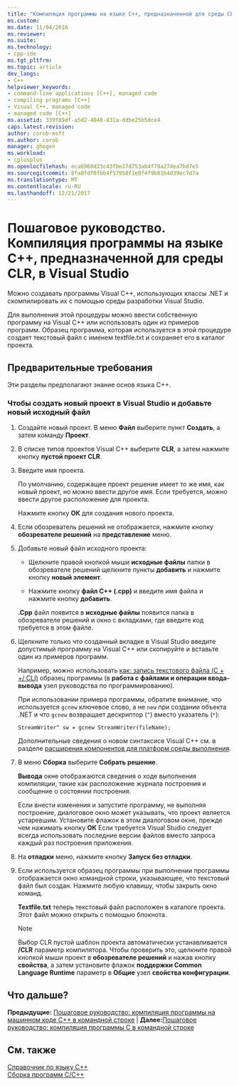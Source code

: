 ```yaml
---
title: "Компиляция программы на языке C++, предназначенной для среды CLR | Документы Microsoft"
ms.custom: 
ms.date: 11/04/2016
ms.reviewer: 
ms.suite: 
ms.technology:
- cpp-ide
ms.tgt_pltfrm: 
ms.topic: article
dev_langs:
- C++
helpviewer_keywords:
- command-line applications [C++], managed code
- compiling programs [C++]
- Visual C++, managed code
- managed code [C++]
ms.assetid: 339f89df-a5d2-4040-831a-ddbe25b5dce4
caps.latest.revision: 
author: corob-msft
ms.author: corob
manager: ghogen
ms.workload:
- cplusplus
ms.openlocfilehash: eca6960d23c43fbe27d753ab4f79a27dea7bd7e5
ms.sourcegitcommit: 8fa8fdf0fbb4f57950f1e8f4f9b81b4d39ec7d7a
ms.translationtype: MT
ms.contentlocale: ru-RU
ms.lasthandoff: 12/21/2017
---
```

# <a name="walkthrough-compiling-a-c-program-that-targets-the-clr-in-visual-studio"></a>Пошаговое руководство. Компиляция программы на языке C++, предназначенной для среды CLR, в Visual Studio
Можно создавать программы Visual C++, использующих классы .NET и скомпилировать их с помощью среды разработки Visual Studio.  
  
 Для выполнения этой процедуры можно ввести собственную программу на Visual C++ или использовать один из примеров программ. Образец программа, которая используется в этой процедуре создает текстовый файл с именем textfile.txt и сохраняет его в каталог проекта.  
  
## <a name="prerequisites"></a>Предварительные требования  
 Эти разделы предполагают знание основ языка C++.  
  
### <a name="to-create-a-new-project-in-visual-studio-and-add-a-new-source-file"></a>Чтобы создать новый проект в Visual Studio и добавьте новый исходный файл  
  
1.  Создайте новый проект. В меню **Файл** выберите пункт **Создать**, а затем команду **Проект**.  
  
2.  В списке типов проектов Visual C++ выберите **CLR**, а затем нажмите кнопку **пустой проект CLR**.  
  
3.  Введите имя проекта.  
  
     По умолчанию, содержащее проект решение имеет то же имя, как новый проект, но можно ввести другое имя. Если требуется, можно ввести другое расположение для проекта.  
  
     Нажмите кнопку **ОК** для создания нового проекта.  
  
4.  Если обозреватель решений не отображается, нажмите кнопку **обозревателе решений** на **представление** меню.  
  
5.  Добавьте новый файл исходного проекта:  
  
    -   Щелкните правой кнопкой мыши **исходные файлы** папки в обозревателе решений щелкните пункты **добавить** и нажмите кнопку **новый элемент**.  
  
    -   Нажмите кнопку **файл C++ (.cpp)** и введите имя файла и нажмите кнопку **добавить**.  
  
     **.Cpp** файл появится в **исходные файлы** появится папка в обозревателе решений и окно с вкладками, где введите код требуется в этом файле.  
  
6.  Щелкните только что созданный вкладке в Visual Studio введите допустимый программу на Visual C++ или скопируйте и вставьте один из примеров программ.  
  
     Например, можно использовать [как: запись текстового файла (C + +/ CLI)](../dotnet/how-to-write-a-text-file-cpp-cli.md) образец программы (в **работа с файлами и операции ввода-вывода** узел руководства по программированию).  
  
     При использовании примера программы, обратите внимание, что используется `gcnew` ключевое слово, а не `new` при создании объекта .NET и что `gcnew` возвращает дескриптор (`^`) вместо указатель (`*`):  
  
     `StreamWriter^ sw = gcnew StreamWriter(fileName);`  
  
     Дополнительные сведения о новом синтаксисе Visual C++ см. в разделе [расширения компонентов для платформ среды выполнения](../windows/component-extensions-for-runtime-platforms.md).  
  
7.  В меню **Сборка** выберите **Собрать решение**.  
  
     **Вывода** окне отображаются сведения о ходе выполнения компиляции, такие как расположение журнала построения и сообщение о состоянии построения.  
  
     Если внести изменения и запустите программу, не выполняя построение, диалоговое окно может указывать, что проект является устаревшим. Установите флажок в этом диалоговом окне, прежде чем нажимать кнопку **ОК** Если требуется Visual Studio следует всегда использовать последние версии файлов вместо запроса каждый раз построения приложения.  
  
8.  На **отладки** меню, нажмите кнопку **Запуск без отладки**.  
  
9. Если используется образец программы при выполнении программы отображается окно командной строки, указывающее, что текстовый файл был создан. Нажмите любую клавишу, чтобы закрыть окно команд.  
  
     **Textfile.txt** теперь текстовый файл расположен в каталоге проекта. Этот файл можно открыть с помощью блокнота.  
  
    > [!NOTE]
    >  Выбор CLR пустой шаблон проекта автоматически устанавливается **/CLR** параметр компилятора. Чтобы проверить это, щелкните правой кнопкой мыши проект в **обозревателе решений** и нажав кнопку **свойства**, а затем установите флажок **поддержки Common Language Runtime** параметр в  **Общие** узел **свойства конфигурации**.  
  
## <a name="whats-next"></a>Что дальше?  
 **Предыдущие:** [Пошаговое руководство: компиляция программы на машинном коде C++ в командной строке](../build/walkthrough-compiling-a-native-cpp-program-on-the-command-line.md) &#124; **Далее:**[Пошаговое руководство: компиляция программы C в командной строке](../build/walkthrough-compile-a-c-program-on-the-command-line.md)  
  
## <a name="see-also"></a>См. также  
 [Справочник по языку C++](../cpp/cpp-language-reference.md)   
 [Сборка программ C/C++](../build/building-c-cpp-programs.md)